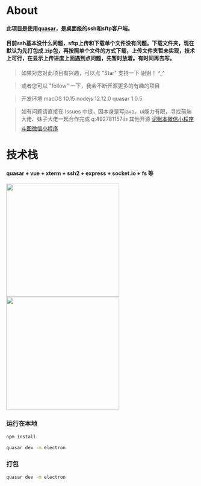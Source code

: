 # About

#### 此项目是使用[quasar](https://quasar.dev/)，是桌面级的ssh和sftp客户端。
#### 目前ssh基本没什么问题，sftp上传和下载单个文件没有问题。下载文件夹，现在默认为先打包成.zip包，再按照单个文件的方式下载，上传文件夹暂未实现，技术上可行，在显示上传进度上面遇到点问题，先暂时放着。有时间再去写。

> 如果对您对此项目有兴趣，可以点 "Star" 支持一下 谢谢！ ^_^

> 或者您可以 "follow" 一下，我会不断开源更多的有趣的项目

> 开发环境 macOS 10.15 nodejs 12.12.0 quasar 1.0.5

> 如有问题请直接在 Issues 中提，因本身是写java，ui能力有限，寻找前端大佬、妹子大佬一起合作完成 q:492781157👍
> 其他开源 [记账本微信小程序](https://github.com/chinarui-na/cashbook) [斗图微信小程序](https://github.com/chinarui-na/EmotionalSearch)

# 技术栈
#### quasar + vue + xterm + ssh2 + express + socket.io + fs 等

<img src="http://img.chinarui.cn/shell2.jpg" width="300" hegiht="300" align=center />

<img src="http://img.chinarui.cn/shell1.jpg" width="300" hegiht="300" align=center />


### 运行在本地

```bash
npm install
```

```bash
quasar dev -m electron
```

### 打包
```bash
quasar dev -m electron
```
